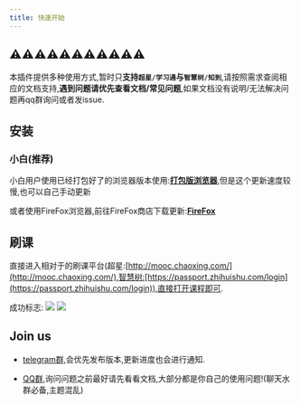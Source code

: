 ```yaml
---
title: 快速开始
---
```


## ⚠⚠⚠⚠⚠⚠⚠⚠⚠⚠⚠
本插件提供多种使用方式,暂时只**支持`超星/学习通`与`智慧树/知到`**,请按照需求查阅相应的文档支持,**遇到问题请优先查看文档/常见问题**,如果文档没有说明/无法解决问题再qq群询问或者发issue.

## 安装
### 小白(推荐)
小白用户使用已经打包好了的浏览器版本使用:[**打包版浏览器**](/1-UserGuide/1-1-chrome.html#打包版浏览器),但是这个更新速度较慢,也可以自己手动更新

或者使用FireFox浏览器,前往FireFox商店下载更新:[**FireFox**](/1-UserGuide/1-2-firefox.html)

## 刷课

直接进入相对于的刷课平台(超星:[http://mooc.chaoxing.com/](http://mooc.chaoxing.com/),智慧树:[https://passport.zhihuishu.com/login](https://passport.zhihuishu.com/login)),直接打开课程即可.

成功标志:
![](/img/soft/soft_01.webp)
![](/img/soft/soft_02.webp)

## Join us

* [telegram群](https://t.me/joinchat/MHU8Gg2fP3Q51HLY2wqmQA),会优先发布版本,更新进度也会进行通知.

* [QQ群](https://shang.qq.com/wpa/qunwpa?idkey=9bddd2564d84bd999940de422d1c0c70f87ecaf02fe9d7c60389fc2b376179eb),询问问题之前最好请先看看文档,大部分都是你自己的使用问题!(聊天水群必备,主题混乱)
